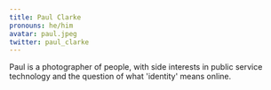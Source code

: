 ```yaml
---
title: Paul Clarke
pronouns: he/him
avatar: paul.jpeg
twitter: paul_clarke
---
```


Paul is a photographer of people, with side interests in public service technology and the question of what 'identity' means online.